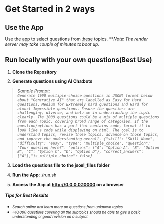 # Get Started in 2 ways

## Use the App
Use the [app](https://nobs-learning.onrender.com/) to select questions from [these](https://github.com/prabhath-r/NoBS-learning/tree/main/jsonl_files) topics.  ***Note: The render server may take couple of minutes to boot up.*


## Run locally with your own questions(Best Use)

1. **Clone the Repository**

2. **Generate questions using AI Chatbots**

> *Sample Prompt:*  
> *`Generate 1000 multiple-choice questions in JSONL format below about "Generative AI" that are labelled as Easy for Hard questions, Medium for Extremely hard questions and Hard for almost Impossible questions. Ensure the questions are challenging, diverse, and help me in understanding the topic clearly. The 1000 questions could be a mix of multiple questions from each topic, covering broad range of categories. If the question/options has a part that contains code, format it to look like a code while displaying on html. The goal is to understand topics, revise those topics, advance on those topics, and improve the understanding overall. {"skill": "Skill Name", "difficulty": "easy", "type": "multiple_choice", "question": "Your question here?", "options": {"A": "Option A", "B": "Option B", "C": "Option C", "D": "Option D"}, "correct_answers": ["A"],"is_multiple_choice": false}`*

3. **Load the questions file to the jsonl_files folder**

4. **Run the App**: ./run.sh

5. **Access the App at http://0.0.0.0:10000 on a browser**

#### *****Tips for Best Results*****
- <span style="font-size:smaller;">*Search online and learn more on questions from unknown topics.*</span>
- <span style="font-size:smaller;">*~10,000 questions covering all the subtopics should be able to give a basic understanding or good revision on a subject.*</span>
